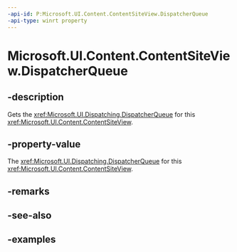 ```yaml
---
-api-id: P:Microsoft.UI.Content.ContentSiteView.DispatcherQueue
-api-type: winrt property
---
```


# Microsoft.UI.Content.ContentSiteView.DispatcherQueue

<!--
public Microsoft.UI.Dispatching.DispatcherQueue DispatcherQueue { get; }
-->

## -description

Gets the <xref:Microsoft.UI.Dispatching.DispatcherQueue> for this <xref:Microsoft.UI.Content.ContentSiteView>.

## -property-value

The <xref:Microsoft.UI.Dispatching.DispatcherQueue> for this <xref:Microsoft.UI.Content.ContentSiteView>.

## -remarks

## -see-also

## -examples
